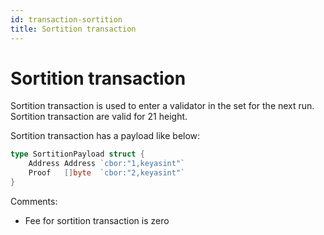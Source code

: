 ```yaml
---
id: transaction-sortition
title: Sortition transaction
---
```


# Sortition transaction

Sortition transaction is used to enter a validator in the set for the next run. Sortition
transaction are valid for 21 height.

Sortition transaction has a payload like below:

```go
type SortitionPayload struct {
	Address Address `cbor:"1,keyasint"`
	Proof   []byte  `cbor:"2,keyasint"`
}
```

Comments:

- Fee for sortition transaction is zero
